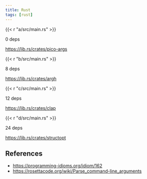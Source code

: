 ```yaml
---
title: Rust
tags: [rust]
---
```


{{< r "a/src/main.rs" >}}

0 deps

<https://lib.rs/crates/pico-args>

{{< r "b/src/main.rs" >}}

8 deps

<https://lib.rs/crates/argh>

{{< r "c/src/main.rs" >}}

12 deps

<https://lib.rs/crates/clap>

{{< r "d/src/main.rs" >}}

24 deps

<https://lib.rs/crates/structopt>

## References

- <https://programming-idioms.org/idiom/162>
- <https://rosettacode.org/wiki/Parse_command-line_arguments>
